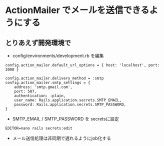 # ActionMailer でメールを送信できるようにする

## とりあえず開発環境で

- config/environments/development.rb を編集

```
config.action_mailer.default_url_options = { host: 'localhost', port: 3000 }

config.action_mailer.delivery_method = :smtp
config.action_mailer.smtp_settings = {
    address: 'smtp.gmail.com',
    port: 587,
    authentication: :plain,
    user_name: Rails.application.secrets.SMTP_EMAIL,
    password: Rails.application.secrets.SMTP_PASSWORD,
}
```

- SMTP_EMAIL / SMTP_PASSWORD を secretsに設定

```
EDITOR=nano rails secrets:edit
```

- メール送信処理は非同期で遅れるようにjob化する
